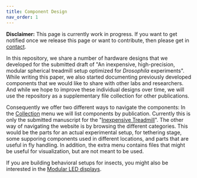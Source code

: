 ```yaml
---
title: Component Design
nav_order: 1
---
```


**Disclaimer:** This page is currently work in progress. If you want to get notified once we release this page or want to contribute, then please get in [contact](Contact).

In this repository, we share a number of hardware designs that we developed for the submitted draft of "An inexpensive, high-precision, modular spherical treadmill setup optimized for <em>Drosophila</em> experiments". While writing this paper, we also started documenting previously developed components that we would like to share with other labs and researchers. And while we hope to improve these individual designs over time, we will use the repository as a supplementary file collection for other publications.

Consequently we offer two different ways to navigate the components: In the [Collection](Collection) menu we will list components by publication. Currently this is only the submitted manuscript for the "[Inexpensive Treadmill](/Collection/Inexpensive-Treadmill)". The other way of navigating the website is by browsing the different categories. This would be the parts for an actual experimental setup, for tethering stage, some supporing components used in different locations, and parts that are useful in fly handling. In addition, the extra menu contains files that might be useful for visualization, but are not meant to be used.


If you are building behavioral setups for insects, you might also be interested in the [Modular LED displays](https://reiserlab.github.io/Modular-LED-Display/).